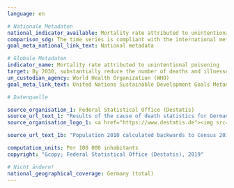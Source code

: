 ```yaml
---
language: en

# Nationale Metadaten
national_indicator_available: Mortality rate attributed to unintentional poisoning
comparison_sdg: The time series is compliant with the international metadata description.
goal_meta_national_link_text: National metadata

# Globale Metadaten
indicator_name: Mortality rate attributed to unintentional poisoning
target: By 2030, substantially reduce the number of deaths and illnesses from hazardous chemicals and air, water and soil pollution and contamination
un_custodian_agency: World Health Organization (WHO)
goal_meta_link_text: United Nations Sustainable Development Goals Metadata

# Datenquelle

source_organisation_1: Federal Statistical Office (Destatis)
source_url_text_1: "Results of the cause of death statistics for Germany, detailed 4-digit codes of ICD-10 classification"
source_organisation_logo_1: <a href="https://www.destatis.de"><img src="https://g205sdgs.github.io/sdg-indicators/public/LogosEn/destatis.png" alt="Logo Destatis" /></a>

source_url_text_1b: "Population 2010 calculated backwards to Census 2011 (Only available in German)"

computation_units: Per 100 000 inhabitants
copyright: "&copy; Federal Statistical Office (Destatis), 2019"

# Nicht ändern!
national_geographical_coverage: Germany (total)
---
```

